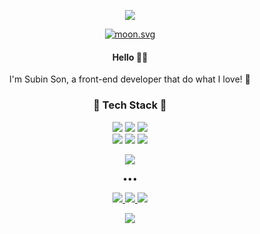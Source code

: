 <div align="center">
  <p class="header">
    <img src="https://capsule-render.vercel.app/api?type=waving&color=0:fad4ef,100:c2b2ee&height=240&text=Merry%20Fraise%20🍓&desc=ෆꈍ◡ꈍෆ&animation=twinkling&fontColor=fffbfe&fontSize=40&fontAlignY=40&descAlignY=64"/>
  </p>
  
  <p class="bio">
    <div class="moon">
      <a href="https://moon-svg.minung.dev" target="_blank">
       <img src="https://moon-svg.minung.dev/moon.svg?size=80&theme=ray&rotate=0" alt="moon.svg">
      </a>
    </div>
    <h4>Hello 👋🏻</h4>
    <p>I'm Subin Son, a front-end developer that do what I love! 🐰</p>
  </p>

  <p class="tech">
    <h3>🍑 Tech Stack 🍑</h3>
    <div class="language">
     <img src="https://img.shields.io/badge/javascript-%23323330.svg?style=for-the-badge&logo=javascript&logoColor=%23F7DF1E"/>
     <img src="https://img.shields.io/badge/html5-%23E34F26.svg?style=for-the-badge&logo=html5&logoColor=white"/>
     <img src="https://img.shields.io/badge/css3-%231572B6.svg?style=for-the-badge&logo=css3&logoColor=white"/>
    </div>
    <div class="framework">
     <img src="https://img.shields.io/badge/react-%2320232a.svg?style=for-the-badge&logo=react&logoColor=%2361DAFB"/>
     <img src="https://img.shields.io/badge/styled--components-DB7093?style=for-the-badge&logo=styled-components&logoColor=white"/>
     <img src="https://img.shields.io/badge/redux-%23593d88.svg?style=for-the-badge&logo=redux&logoColor=white"/>
   </div>
  </p>
  
  <p class="stats">
   <img src="https://github-readme-stats.vercel.app/api?username=merryfraise&count_private=true&show_icons=true&bg_color=fffeff&title_color=fad4ef&text_color=c2b2ee&icon_color=fad4ef&hide_border=true"/>
  </p>
  
  <p class="division">•••</p>
  
  <p class="contact">
    <a href="https://merryfraise.github.io/" target="_blank">
      <img src="https://img.shields.io/badge/blog-%23121011.svg?style=for-the-badge&logo=github&logoColor=white"/>
    </a>
    <a href="https://www.instagram.com/sonshoupeach/" target="_blank">
      <img src="https://img.shields.io/badge/Instagram-%23E4405F.svg?style=for-the-badge&logo=Instagram&logoColor=white"/>
    </a>
    <a href="mailto:shoutrawberry@gmail.com" target="_blank">
      <img src="https://img.shields.io/badge/Gmail-D14836?style=for-the-badge&logo=gmail&logoColor=white"/>
    </a>
  </p>
  
  <p class="hits">
    <a href="https://hits.seeyoufarm.com" target="_blank">
      <img src="https://hits.seeyoufarm.com/api/count/incr/badge.svg?url=https%3A%2F%2Fgithub.com%2Fmerryfraise&count_bg=%23FAD4EF&title_bg=%23C2B2EE&icon=ko-fi.svg&icon_color=%23FFFBFE&title=hits&edge_flat=false"/>
    </a>
  </p>
</div>
